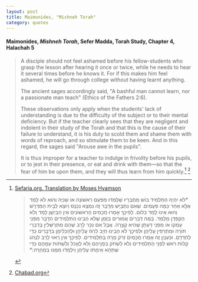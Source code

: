```yaml
---
layout: post
title: Maimonides, "Mishneh Torah"
category: quotes
---
```


#### Maimonides, *Mishneh Torah*, Sefer Madda, Torah Study, Chapter 4, Halachah 5

> A disciple should not feel ashamed before his fellow-students who grasp the lesson after hearing it once or twice, while he needs to hear it several times before he knows it. For if this makes him feel ashamed, he will go through college without having learnt anything.
>
> The ancient sages accordingly said, "A bashful man cannot learn, nor a passionate man teach" (Ethics of the Fathers 2:6).
>
> These observations only apply when the students' lack of understanding is due to the difficulty of the subject or to their mental deficiency. But if the teacher clearly sees that they are negligent and indolent in their study of the Torah and that this is the cause of their failure to understand, it is his duty to scold them and shame them with words of reproach, and so stimulate them to be keen. And in this regard, the sages said "Arouse awe in the pupils".
>
> It is thus improper for a teacher to indulge in frivolity before his pupils, or to jest in their presence, or eat and drink with them—so that the fear of him be upon them, and they will thus learn from him quickly.[^1] [^2]

[^1]: [Sefaria.org. Translation by Moses Hyamson](https://www.sefaria.org/Mishneh_Torah%2C_Torah_Study.1?ven=The_Mishneh_Torah_by_Maimonides._trans._by_Moses_Hyamson,_1937-1949&lang=en)  
    > <p dir="rtl">*לֹא יִהְיֶה הַתַּלְמִיד בּוֹשׁ מֵחֲבֵרָיו שֶׁלָּמְדוּ מִפַּעַם רִאשׁוֹנָה אוֹ שְׁנִיָּה וְהוּא לֹא לָמַד אֶלָּא אַחַר כַּמָּה פְּעָמִים. שֶׁאִם נִתְבַּיֵּשׁ מִדָּבָר זֶה נִמְצָא נִכְנָס וְיוֹצֵא לְבֵית הַמִּדְרָשׁ וְהוּא אֵינוֹ לָמֵד כְּלוּם. לְפִיכָךְ אָמְרוּ חֲכָמִים הָרִאשׁוֹנִים אֵין הַבַּיְשָׁן לָמֵד וְלֹא הַקַּפְּדָן מְלַמֵּד. בַּמֶּה דְּבָרִים אֲמוּרִים בִּזְמַן שֶׁלֹּא הֵבִינוּ הַתַּלְמִידִים הַדָּבָר מִפְּנֵי עָמְקוֹ אוֹ מִפְּנֵי דַּעְתָּן שֶׁהִיא קְצָרָה. אֲבָל אִם נִכָּר לָרַב שֶׁהֵם מִתְרַשְּׁלִין בְּדִבְרֵי תּוֹרָה וּמִתְרַפִּין עֲלֵיהֶן וּלְפִיכָךְ לֹא הֵבִינוּ חַיָּב לִרְגֹז עֲלֵיהֶן וּלְהַכְלִימָן בִּדְבָרִים כְּדֵי לְחַדְּדָם. וּכְעִנְיָן זֶה אָמְרוּ חֲכָמִים זְרֹק מָרָה בַּתַּלְמִידִים. לְפִיכָךְ אֵין רָאוּי לָרַב לִנְהֹג קַלּוּת רֹאשׁ לִפְנֵי הַתַּלְמִידִים וְלֹא לִשְׂחֹק בִּפְנֵיהֶם וְלֹא לֶאֱכל וְלִשְׁתּוֹת עִמָּהֶם כְּדֵי שֶׁתְּהֵא אֵימָתוֹ עֲלֵיהֶן וְיִלְמְדוּ מִמֶּנּוּ בִּמְהֵרָה:*</p>

[^2]: [Chabad.org](https://www.chabad.org/library/article_cdo/aid/910977/jewish/Talmud-Torah-Chapter-Four.htm)